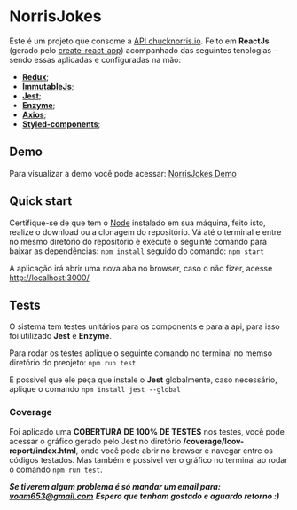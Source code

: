 # NorrisJokes

Este é um projeto que consome a [API chucknorris.io](https://api.chucknorris.io/).
Feito em **ReactJs** (gerado pelo [create-react-app](https://github.com/facebook/create-react-app)) acompanhado das seguintes tenologias - sendo essas aplicadas e configuradas na mão:

- **[Redux](https://github.com/reduxjs/redux)**;
- **[ImmutableJs](https://github.com/immutable-js/immutable-js)**;
- **[Jest](https://github.com/facebook/jest)**;
- **[Enzyme](https://github.com/airbnb/enzyme)**;
- **[Axios](https://github.com/axios/axios)**;
- **[Styled-components](https://github.com/styled-components/styled-components)**;

## Demo

Para visualizar a demo você pode acessar: [NorrisJokes Demo](https://norris-jokes.now.sh/)

## Quick start

Certifique-se de que tem o [Node](https://nodejs.org/en/) instalado em sua máquina, feito isto, realize o download ou a clonagem do repositório.
Vá até o terminal e entre no mesmo diretório do repositório e execute o seguinte comando para baixar as dependências: `npm install` seguido do comando:
`npm start`

A aplicação irá abrir uma nova aba no browser, caso o não fizer, acesse [http://localhost:3000/](http://localhost:3000/)

## Tests

O sistema tem testes unitários para os components e para a api, para isso foi utilizado **Jest** e **Enzyme**.

Para rodar os testes aplique o seguinte comando no terminal no memso diretório do preojeto: `npm run test`

É possivel que ele peça que instale o **Jest** globalmente, caso necessário, aplique o comando `npm install jest --global`

### Coverage

Foi aplicado uma **COBERTURA DE 100% DE TESTES** nos testes, você pode acessar o gráfico gerado pelo Jest no diretório **/coverage/lcov-report/index.html**, onde você pode abrir no browser e navegar entre os códigos testados.
Mas também é possivel ver o gráfico no terminal ao rodar o comando `npm run test`.

***Se tiverem algum problema é só mandar um email para: voam653@gmail.com***
***Espero que tenham gostado e aguardo retorno :)***

